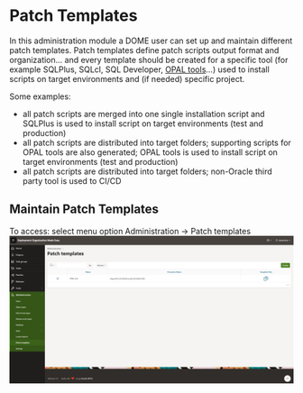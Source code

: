# Patch Templates
In this administration module a DOME user can set up and maintain different patch templates.
Patch templates define patch scripts output format and organization... and every template should be created for a specific tool (for example SQLPlus, SQLcl, SQL Developer, [OPAL tools](https://github.com/daust/opal-tools)...) used to install scripts on target environments and (if needed) specific project.

Some examples:
- all patch scripts are merged into one single installation script and SQLPlus is used to install script on target environments (test and production)
- all patch scripts are distributed into target folders; supporting scripts for OPAL tools are also generated; OPAL tools is used to install script on target environments (test and production)
- all patch scripts are distributed into target folders; non-Oracle third party tool is used to CI/CD 

## Maintain Patch Templates
To access: select menu option Administration -> Patch templates
![030_files/templates_list.png](030_files/templates_list.png)
